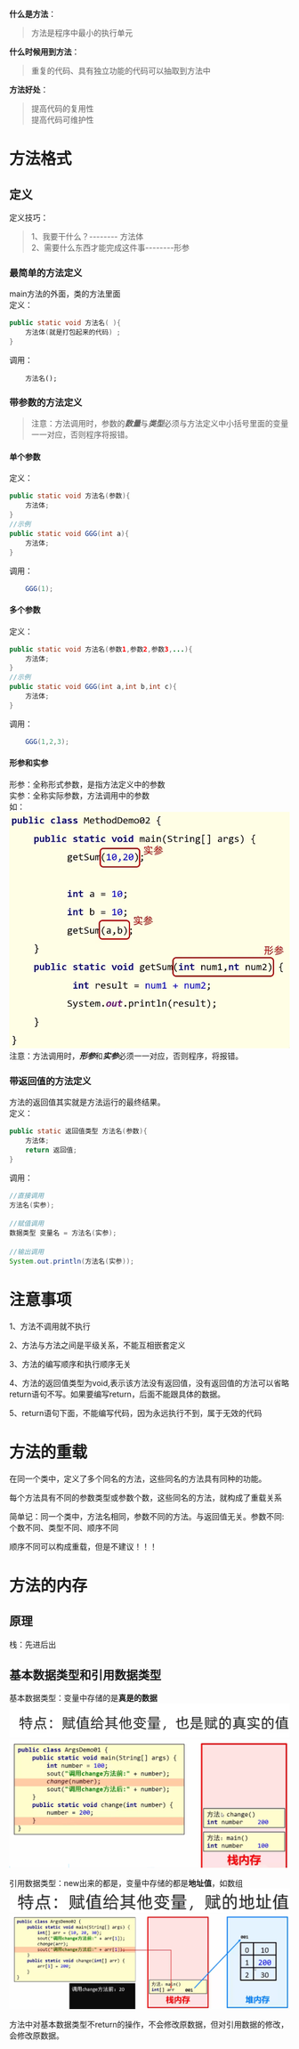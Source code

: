**什么是方法**：  
>方法是程序中最小的执行单元   

**什么时候用到方法**：  
>重复的代码、具有独立功能的代码可以抽取到方法中  

**方法好处**：  
>提高代码的复用性  
>提高代码可维护性  

# 方法格式
## 定义
定义技巧：  

>1、我要干什么？-------- 方法体  
>2、需要什么东西才能完成这件事--------形参  

### 最简单的方法定义
main方法的外面，类的方法里面  
定义：
```java
public static void 方法名( ){  
    方法体(就是打包起来的代码) ;  
}
```
调用：
```
	方法名();
```

### 带参数的方法定义
>注意：方法调用时，参数的***数量***与***类型***必须与方法定义中小括号里面的变量一一对应，否则程序将报错。  

#### 单个参数
定义：
```java
public static void 方法名(参数){
	方法体;
}
//示例
public static void GGG(int a){
	方法体;
}
```
调用：
```java
	GGG(1);
```

#### 多个参数
定义：
```java
public static void 方法名(参数1,参数2,参数3,...){
	方法体;
}
//示例
public static void GGG(int a,int b,int c){
	方法体;
}
```
调用：
```java
	GGG(1,2,3);
```
#### 形参和实参
形参：全称形式参数，是指方法定义中的参数  
实参：全称实际参数，方法调用中的参数  
如：![](../../附件/Pasted%20image%2020230219211534.png)
注意：方法调用时，***形参***和***实参***必须一一对应，否则程序，将报错。

### 带返回值的方法定义
方法的返回值其实就是方法运行的最终结果。  
定义：
```java
public static 返回值类型 方法名(参数){
	方法体;
	return 返回值;
}
```
调用：
```java
//直接调用
方法名(实参);

//赋值调用
数据类型 变量名 = 方法名(实参);

//输出调用
System.out.println(方法名(实参));
```

# 注意事项
1、方法不调用就不执行

2、方法与方法之间是平级关系，不能互相嵌套定义

3、方法的编写顺序和执行顺序无关

4、方法的返回值类型为void,表示该方法没有返回值，没有返回值的方法可以省略return语句不写。如果要编写return，后面不能跟具体的数据。

5、return语句下面，不能编写代码，因为永远执行不到，属于无效的代码

# 方法的重载
在同一个类中，定义了多个同名的方法，这些同名的方法具有同种的功能。 

每个方法具有不同的参数类型或参数个数，这些同名的方法，就构成了重载关系

简单记：同一个类中，方法名相同，参数不同的方法。与返回值无关。参数不同:个数不同、类型不同、顺序不同

顺序不同可以构成重载，但是不建议！！！

# 方法的内存
## 原理
栈：先进后出

## 基本数据类型和引用数据类型
基本数据类型：变量中存储的是**真是的数据**
![](../../附件/Pasted%20image%2020230220222859.png)
![](../../附件/Pasted%20image%2020230220223031.png)

引用数据类型：new出来的都是，变量中存储的都是**地址值**，如数组
![](../../附件/Pasted%20image%2020230220222907.png)
![](../../附件/Pasted%20image%2020230220223145.png)

方法中对基本数据类型不return的操作，不会修改原数据，但对引用数据的修改，会修改原数据。

